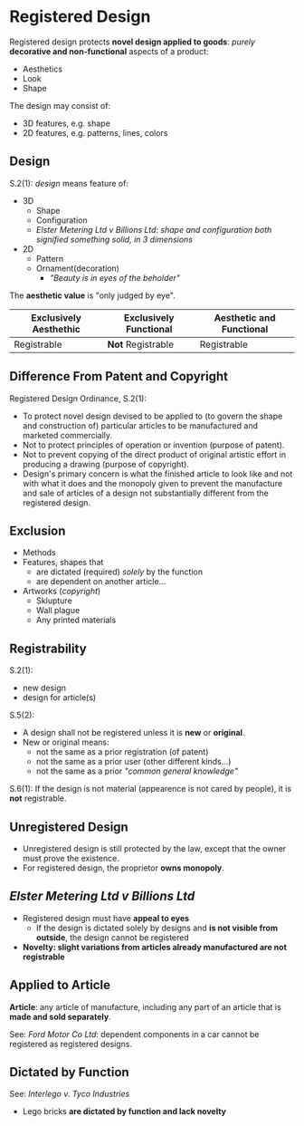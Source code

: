 # Registered Design

Registered design protects **novel design applied to goods**: _purely_ **decorative and non-functional** aspects of a product:

- Aesthetics
- Look
- Shape

The design may consist of:

- 3D features, e.g. shape
- 2D features, e.g. patterns, lines, colors

## Design

S.2(1): _design_ means feature of:

- 3D
  - Shape
  - Configuration
  - _Elster Metering Ltd v Billions Ltd_: _shape and configuration both signified something solid, in 3 dimensions_
- 2D
  - Pattern
  - Ornament(decoration)
    - _"Beauty is in eyes of the beholder"_

The **aesthetic value** is "only judged by eye".

| Exclusively Aesthethic | Exclusively Functional | Aesthetic and Functional |
| ---------------------- | ---------------------- | ------------------------ |
| Registrable            | **Not** Registrable    | Registrable              |

## Difference From Patent and Copyright

Registered Design Ordinance, S.2(1):

- To protect novel design devised to be applied to (to govern the shape and construction of) particular articles to be manufactured and marketed commercially.
- Not to protect principles of operation or invention (purpose of patent).
- Not to prevent copying of the direct product of original artistic effort in producing a drawing (purpose of copyright).
- Design's primary concern is what the finished article to look like and not with what it does and the monopoly given to prevent the manufacture and sale of articles of a design not substantially different from the registered design.

## Exclusion

- Methods
- Features, shapes that
  - are dictated (required) _solely_ by the function
  - are dependent on another article...
- Artworks (_copyright_)
  - Sklupture
  - Wall plague
  - Any printed materials

## Registrability

S.2(1):

- new design
- design for article(s)

S.5(2):

- A design shall not be registered unless it is **new** or **original**.
- New or original means:
  - not the same as a prior registration (of patent)
  - not the same as a prior user (other different kinds...)
  - not the same as a prior _"common general knowledge"_

S.6(1): If the design is not material (appearence is not cared by people), it is **not** registrable.

## Unregistered Design

- Unregistered design is still protected by the law, except that the owner must prove the existence.
- For registered design, the proprietor **owns monopoly**.

## _Elster Metering Ltd v Billions Ltd_

- Registered design must have **appeal to eyes**
  - If the design is dictated solely by designs and **is not visible from outside**, the design cannot be registered
- **Novelty: slight variations from articles already manufactured are not registrable**

## Applied to Article

**Article**: any article of manufacture, including any part of an article that is **made and sold separately**.

See: _Ford Motor Co Ltd_: dependent components in a car cannot be registered as registered designs.

## Dictated by Function

See: _Interlego v. Tyco Industries_

- Lego bricks **are dictated by function and lack novelty**

